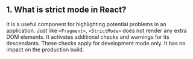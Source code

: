 ## 1. What is strict mode in React?
It is a useful component for highlighting potential problems in an application. Just like `<Fragment>`, `<StrictMode>` does not render any extra DOM elements. It activates additional checks and warnings for its descendants. These checks apply for development mode only. It has no impact on the production build. 
